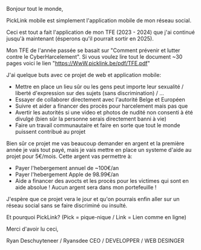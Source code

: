 Bonjour tout le monde,

PickLink mobile est simplement l'application mobile de mon réseau social.

Ceci est tout a fait l'application de mon TFE (2023 - 2024) que j'ai continué jusqu'à maintenant (ésperons qu'il pourrait sortir en 2025).

Mon TFE de l'année passée se basait sur "Comment prévenir et lutter contre le CyberHarcelement". Si vous voulez lire tout le document ~30 pages voici le lien
"https://WwW.picklink.be/pdf/TFE.pdf"

J'ai quelque buts avec ce projet de web et application mobile:

- Mettre en place un lieu sûr ou les gens peut importe leur sexualité / liberté d'expression sur des sujets (sans discrimination) / ...
- Essayer de collaborer directement avec l'autorité Belge et Européen
- Suivre et aider a financer des procès pour harcelement mais pas que
- Avertir les autorités si une video et photos de nudité non consenti à été divulgé (bien sûr la personne serais directement banni à vie)
- Faire un travail communautaire et faire en sorte que tout le monde puissent contribué au projet

Bien sûr ce projet me vas beaucoup demander en argent et la première année je vais tout payé, mais je vais mettre en place un systeme d'aide au projet pour 5€/mois.
Cette argent vas permettre à:
- Payer l'hebergement annuel de ~100€/an
- Payer l'hebergement Apple de 98.99€/an
- Aide a financer des avocts et les procès pour les victimes qui sont en aide absolue
! Aucun argent sera dans mon portefeuille !

J'espère que ce projet vera le jour et qu'on pourrais enfin aller sur un réseau social sans se faire discriminé ou insulté.

Et pourquoi PickLink? (Pick =  pique-nique / Link = Lien comme en ligne)

Merci d'avoir lu ceci,

Ryan Deschuyteneer  /  Ryansdee CEO / DEVELOPPER / WEB DESINGER
